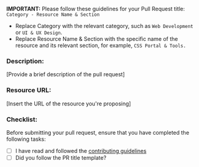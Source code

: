 **IMPORTANT:** Please follow these guidelines for your Pull Request title: `Category - Resource Name & Section`

- Replace Category with the relevant category, such as `Web Development` or `UI & UX Design`.<br>
- Replace Resource Name & Section with the specific name of the resource and its relevant section, for example, `CSS Portal & Tools.`

### Description: 
[Provide a brief description of the pull request]

### Resource URL: 
[Insert the URL of the resource you're proposing]

### Checklist:
Before submitting your pull request, ensure that you have completed the following tasks:

- [ ] I have read and followed the [contributing guidelines](https://github.com/jfmartinz/ResourceHub/blob/main/CONTRIBUTING.md)
- [ ] Did you follow the PR title template?
